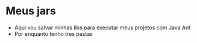# Meus jars
* Aqui vou salvar minhas libs para executar meus projetos com Java Ant
* Por enquanto tenho tres pastas
